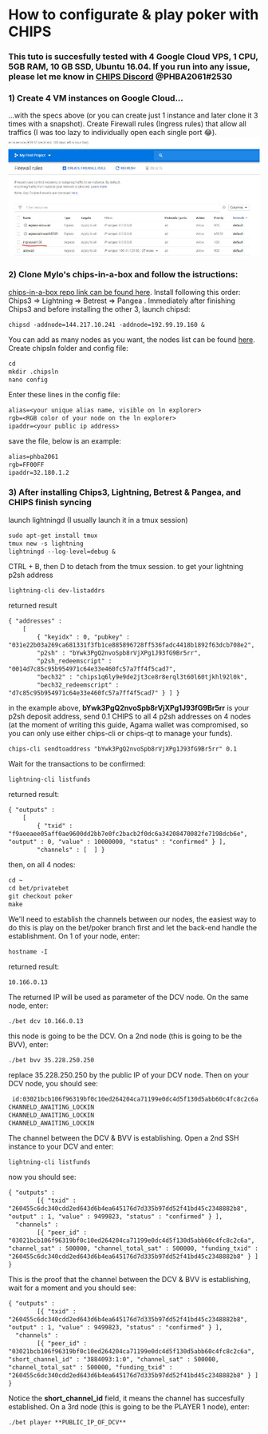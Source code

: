 # How to configurate & play poker with CHIPS
### This tuto is succesfully tested with 4 Google Cloud VPS, 1 CPU, 5GB RAM, 10 GB SSD, Ubuntu 16.04. If you run into any issue, please let me know in [CHIPS Discord](https://discordapp.com/channels/455737840169386016/455737840668770315) @PHBA2061#2530

### 1) Create 4 VM instances on Google Cloud...
...with the specs above (or you can create just 1 instance and later clone it 3 times with a snapshot). Create Firewall rules (Ingress rules) that allow all traffics (I was too lazy to individually open each single port :joy:).
![Firewall rules](https://raw.githubusercontent.com/NOCTLJRNE/CHIPS-tuto/master/img/allow%20all%20traffic.JPG)
### 2) Clone Mylo's chips-in-a-box and follow the istructions:
[chips-in-a-box repo link can be found here](https://github.com/proplatformers/chips-in-a-box). Install following this order: Chips3 => Lightning => Betrest => Pangea . Immediately after finishing Chips3 and before installing the other 3, launch chipsd:
```
chipsd -addnode=144.217.10.241 -addnode=192.99.19.160 &
```
You can add as many nodes as you want, the nodes list can be found [here](http://chips.komodochainz.info/network).
Create chipsln folder and config file:
```
cd
mkdir .chipsln
nano config
``` 
Enter these lines in the config file:
```
alias=<your unique alias name, visible on ln explorer>
rgb=<RGB color of your node on the ln explorer>
ipaddr=<your public ip address>
```
save the file, below is an example:
```
alias=phba2061
rgb=FF00FF
ipaddr=32.180.1.2
```
### 3) After installing Chips3, Lightning, Betrest & Pangea, and CHIPS finish syncing 
launch lightningd (I usually launch it in a tmux session)
```
sudo apt-get install tmux
tmux new -s lightning
lightningd --log-level=debug &
```
CTRL + B, then D to detach from the tmux session.
to get your lightning p2sh address
```
lightning-cli dev-listaddrs
```
returned result
```
{ "addresses" : 
	[ 
		{ "keyidx" : 0, "pubkey" : "031e22b03a269ca681331f3fb1ce885896728ff536fadc4418b1892f63dcb708e2",
		"p2sh" : "bYwk3PgQ2nvoSpb8rVjXPg1J93fG9Br5rr", 
		"p2sh_redeemscript" : "0014d7c85c95b954971c64e33e460fc57a7ff4f5cad7",
		"bech32" : "chips1q6ly9e9de2jt3ce8r8erql3t60l60tjkhl92l0k", 
		"bech32_redeemscript" : "d7c85c95b954971c64e33e460fc57a7ff4f5cad7" } ] }
```
in the example above, **bYwk3PgQ2nvoSpb8rVjXPg1J93fG9Br5rr** is your p2sh deposit address, send 0.1 CHIPS to all 4 p2sh addresses on 4 nodes (at the moment of writing this guide, Agama wallet was compromised, so you can only use either chips-cli or chips-qt to manage your funds).
```
chips-cli sendtoaddress "bYwk3PgQ2nvoSpb8rVjXPg1J93fG9Br5rr" 0.1
```
Wait for the transactions to be confirmed:
```
lightning-cli listfunds
```
returned result:
```
{ "outputs" : 
	[ 
		{ "txid" : "f9aeeaee05aff0ae9600dd2bb7e0fc2bacb2f0dc6a34208470082fe7198dcb6e", "output" : 0, "value" : 10000000, "status" : "confirmed" } ], 
		"channels" : [  ] }
```
then, on all 4 nodes:
```
cd ~
cd bet/privatebet
git checkout poker
make
```
We'll need to establish the channels between our nodes, the easiest way to do this is play on the bet/poker branch first and let the back-end handle the establishment.
On 1 of your node, enter:
```
hostname -I
```
returned result:
```
10.166.0.13
```
The returned IP  will be used as parameter of the DCV node. On the same node, enter:
```
./bet dcv 10.166.0.13
```
this node is going to be the DCV.
On a 2nd node (this is going to be the BVV), enter:
```
./bet bvv 35.228.250.250
```
replace 35.228.250.250 by the public IP of your DCV node. Then on your DCV node, you should see:
```
 id:03021bcb106f96319bf0c10ed264204ca71199e0dc4d5f130d5abb60c4fc8c2c6a
CHANNELD_AWAITING_LOCKIN
CHANNELD_AWAITING_LOCKIN
CHANNELD_AWAITING_LOCKIN
```
The channel between the DCV & BVV is establishing.
Open a 2nd SSH instance to your DCV and enter: 
```
lightning-cli listfunds
```
now you should see:
```
{ "outputs" :
        [{ "txid" : "260455c6dc340cdd2ed643d6b4ea645176d7d335b97dd52f41bd45c2348882b8", "output" : 1, "value" : 9499823, "status" : "confirmed" } ], 
  "channels" :
        [{ "peer_id" : "03021bcb106f96319bf0c10ed264204ca71199e0dc4d5f130d5abb60c4fc8c2c6a", "channel_sat" : 500000, "channel_total_sat" : 500000, "funding_txid" : "260455c6dc340cdd2ed643d6b4ea645176d7d335b97dd52f41bd45c2348882b8" } ] }
```
This is the proof that the channel between the DCV & BVV is establishing, wait for a moment and you should see: 
```
{ "outputs" :
        [{ "txid" : "260455c6dc340cdd2ed643d6b4ea645176d7d335b97dd52f41bd45c2348882b8", "output" : 1, "value" : 9499823, "status" : "confirmed" } ], 
  "channels" :
        [{ "peer_id" : "03021bcb106f96319bf0c10ed264204ca71199e0dc4d5f130d5abb60c4fc8c2c6a", "short_channel_id" : "3884093:1:0", "channel_sat" : 500000, "channel_total_sat" : 500000, "funding_txid" : "260455c6dc340cdd2ed643d6b4ea645176d7d335b97dd52f41bd45c2348882b8" } ] }

```
Notice the **short_channel_id** field, it means the channel has succesfully established.
On a 3rd node (this is going to be the PLAYER 1 node), enter:
```
./bet player **PUBLIC_IP_OF_DCV**
```
